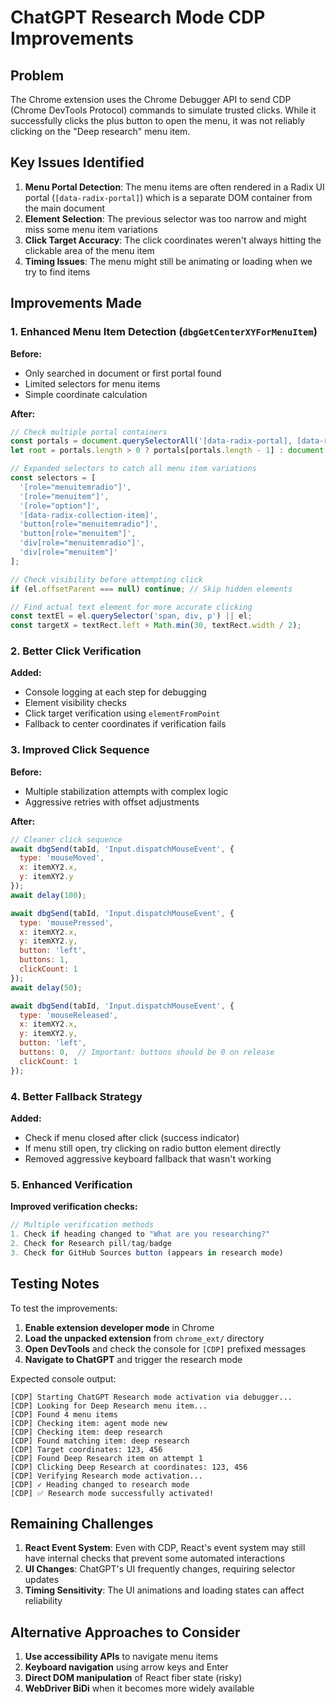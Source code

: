 # ChatGPT Research Mode CDP Improvements

## Problem
The Chrome extension uses the Chrome Debugger API to send CDP (Chrome DevTools Protocol) commands to simulate trusted clicks. While it successfully clicks the plus button to open the menu, it was not reliably clicking on the "Deep research" menu item.

## Key Issues Identified

1. **Menu Portal Detection**: The menu items are often rendered in a Radix UI portal (`[data-radix-portal]`) which is a separate DOM container from the main document
2. **Element Selection**: The previous selector was too narrow and might miss some menu item variations
3. **Click Target Accuracy**: The click coordinates weren't always hitting the clickable area of the menu item
4. **Timing Issues**: The menu might still be animating or loading when we try to find items

## Improvements Made

### 1. Enhanced Menu Item Detection (`dbgGetCenterXYForMenuItem`)

**Before:**
- Only searched in document or first portal found
- Limited selectors for menu items
- Simple coordinate calculation

**After:**
```javascript
// Check multiple portal containers
const portals = document.querySelectorAll('[data-radix-portal], [data-radix-popper-content-wrapper], [role="dialog"]');
let root = portals.length > 0 ? portals[portals.length - 1] : document;

// Expanded selectors to catch all menu item variations
const selectors = [
  '[role="menuitemradio"]',
  '[role="menuitem"]',
  '[role="option"]',
  '[data-radix-collection-item]',
  'button[role="menuitemradio"]',
  'button[role="menuitem"]',
  'div[role="menuitemradio"]',
  'div[role="menuitem"]'
];

// Check visibility before attempting click
if (el.offsetParent === null) continue; // Skip hidden elements

// Find actual text element for more accurate clicking
const textEl = el.querySelector('span, div, p') || el;
const targetX = textRect.left + Math.min(30, textRect.width / 2);
```

### 2. Better Click Verification

**Added:**
- Console logging at each step for debugging
- Element visibility checks
- Click target verification using `elementFromPoint`
- Fallback to center coordinates if verification fails

### 3. Improved Click Sequence

**Before:**
- Multiple stabilization attempts with complex logic
- Aggressive retries with offset adjustments

**After:**
```javascript
// Cleaner click sequence
await dbgSend(tabId, 'Input.dispatchMouseEvent', {
  type: 'mouseMoved',
  x: itemXY2.x,
  y: itemXY2.y
});
await delay(100);

await dbgSend(tabId, 'Input.dispatchMouseEvent', {
  type: 'mousePressed',
  x: itemXY2.x,
  y: itemXY2.y,
  button: 'left',
  buttons: 1,
  clickCount: 1
});
await delay(50);

await dbgSend(tabId, 'Input.dispatchMouseEvent', {
  type: 'mouseReleased',
  x: itemXY2.x,
  y: itemXY2.y,
  button: 'left',
  buttons: 0,  // Important: buttons should be 0 on release
  clickCount: 1
});
```

### 4. Better Fallback Strategy

**Added:**
- Check if menu closed after click (success indicator)
- If menu still open, try clicking on radio button element directly
- Removed aggressive keyboard fallback that wasn't working

### 5. Enhanced Verification

**Improved verification checks:**
```javascript
// Multiple verification methods
1. Check if heading changed to "What are you researching?"
2. Check for Research pill/tag/badge
3. Check for GitHub Sources button (appears in research mode)
```

## Testing Notes

To test the improvements:

1. **Enable extension developer mode** in Chrome
2. **Load the unpacked extension** from `chrome_ext/` directory
3. **Open DevTools** and check the console for `[CDP]` prefixed messages
4. **Navigate to ChatGPT** and trigger the research mode

Expected console output:
```
[CDP] Starting ChatGPT Research mode activation via debugger...
[CDP] Looking for Deep Research menu item...
[CDP] Found 4 menu items
[CDP] Checking item: agent mode new
[CDP] Checking item: deep research
[CDP] Found matching item: deep research
[CDP] Target coordinates: 123, 456
[CDP] Found Deep Research item on attempt 1
[CDP] Clicking Deep Research at coordinates: 123, 456
[CDP] Verifying Research mode activation...
[CDP] ✓ Heading changed to research mode
[CDP] ✅ Research mode successfully activated!
```

## Remaining Challenges

1. **React Event System**: Even with CDP, React's event system may still have internal checks that prevent some automated interactions
2. **UI Changes**: ChatGPT's UI frequently changes, requiring selector updates
3. **Timing Sensitivity**: The UI animations and loading states can affect reliability

## Alternative Approaches to Consider

1. **Use accessibility APIs** to navigate menu items
2. **Keyboard navigation** using arrow keys and Enter
3. **Direct DOM manipulation** of React fiber state (risky)
4. **WebDriver BiDi** when it becomes more widely available